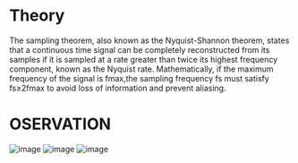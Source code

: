 # Theory 
The sampling theorem, also known as the Nyquist-Shannon theorem, states that a continuous
time signal can be completely reconstructed from its samples if it is sampled at a rate greater 
than twice its highest frequency component, known as the Nyquist rate. Mathematically, if 
the maximum frequency of the signal is fmax,the sampling frequency fs  must satisfy 
fs≥2fmax  to avoid loss of information and prevent aliasing.

# OSERVATION
![image](https://github.com/user-attachments/assets/981aff29-f4a5-4fbf-9e90-ccab41e15229)
![image](https://github.com/user-attachments/assets/e3ec9290-b772-415c-977b-15b2ba26a9ab)
![image](https://github.com/user-attachments/assets/2a270098-2134-465b-a754-fd49db83ee49)



